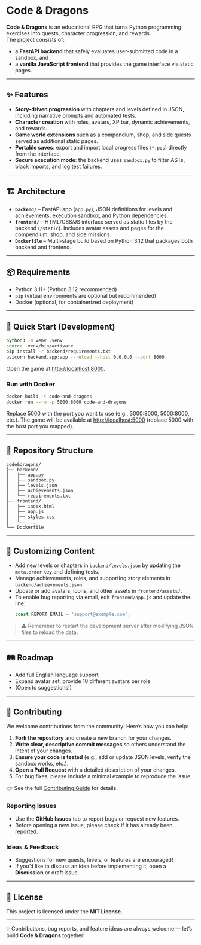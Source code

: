 # Code & Dragons

**Code & Dragons** is an educational RPG that turns Python programming exercises into quests, character progression, and rewards.  
The project consists of:  
- a **FastAPI backend** that safely evaluates user-submitted code in a sandbox, and  
- a **vanilla JavaScript frontend** that provides the game interface via static pages.  

---

## ✨ Features
- **Story-driven progression** with chapters and levels defined in JSON, including narrative prompts and automated tests.  
- **Character creation** with roles, avatars, XP bar, dynamic achievements, and rewards.  
- **Game world extensions** such as a compendium, shop, and side quests served as additional static pages.  
- **Portable saves**: export and import local progress files (`*.pqs`) directly from the interface.  
- **Secure execution mode**: the backend uses `sandbox.py` to filter ASTs, block imports, and log test failures.  

---

## 🏗️ Architecture
- **`backend/`** – FastAPI app (`app.py`), JSON definitions for levels and achievements, execution sandbox, and Python dependencies.  
- **`frontend/`** – HTML/CSS/JS interface served as static files by the backend (`/static`). Includes avatar assets and pages for the compendium, shop, and side missions.  
- **`Dockerfile`** – Multi-stage build based on Python 3.12 that packages both backend and frontend.  

---

## 📦 Requirements
- Python 3.11+ (Python 3.12 recommended)  
- `pip` (virtual environments are optional but recommended)  
- Docker (optional, for containerized deployment)  

---

## 🚀 Quick Start (Development)

```bash
python3 -m venv .venv
source .venv/bin/activate
pip install -r backend/requirements.txt
uvicorn backend.app:app --reload --host 0.0.0.0 --port 8000
```

Open the game at [http://localhost:8000](http://localhost:8000).  

### Run with Docker
```bash
docker build -t code-and-dragons .
docker run --rm -p 5000:8000 code-and-dragons
```
Replace 5000 with the port you want to use (e.g., 3000:8000, 5000:8000, etc.).
The game will be available at [http://localhost:5000](http://localhost:5000) (replace 5000 with the host port you mapped).  

---

## 📂 Repository Structure
```
code&dragons/
├── backend/
│   ├── app.py
│   ├── sandbox.py
│   ├── levels.json
│   ├── achievements.json
│   └── requirements.txt
├── frontend/
│   ├── index.html
│   ├── app.js
│   ├── styles.css
│   └── ...
└── Dockerfile
```

---

## 🎨 Customizing Content
- Add new levels or chapters in `backend/levels.json` by updating the `meta.order` key and defining tests.  
- Manage achievements, roles, and supporting story elements in `backend/achievements.json`.  
- Update or add avatars, icons, and other assets in `frontend/assets/`.  
- To enable bug reporting via email, edit `frontend/app.js` and update the line:
  ```js
  const REPORT_EMAIL = 'support@example.com';
  ```

> ⚠️ Remember to restart the development server after modifying JSON files to reload the data.  

---

## 🛤️ Roadmap
- Add full English language support  
- Expand avatar set: provide 10 different avatars per role
- (Open to suggestions!)  

---

## 🤝 Contributing

We welcome contributions from the community! Here’s how you can help:  

1. **Fork the repository** and create a new branch for your changes.  
2. **Write clear, descriptive commit messages** so others understand the intent of your changes.  
3. **Ensure your code is tested** (e.g., add or update JSON levels, verify the sandbox works, etc.).  
4. **Open a Pull Request** with a detailed description of your changes.  
5. For bug fixes, please include a minimal example to reproduce the issue.  

👉 See the full [Contributing Guide](CONTRIBUTING.md) for details.  

### Reporting Issues
- Use the **GitHub Issues** tab to report bugs or request new features.  
- Before opening a new issue, please check if it has already been reported.  

### Ideas & Feedback
- Suggestions for new quests, levels, or features are encouraged!  
- If you’d like to discuss an idea before implementing it, open a **Discussion** or draft issue.  

---

## 📜 License

This project is licensed under the **MIT License**.

---

💡 Contributions, bug reports, and feature ideas are always welcome — let’s build **Code & Dragons** together!  

